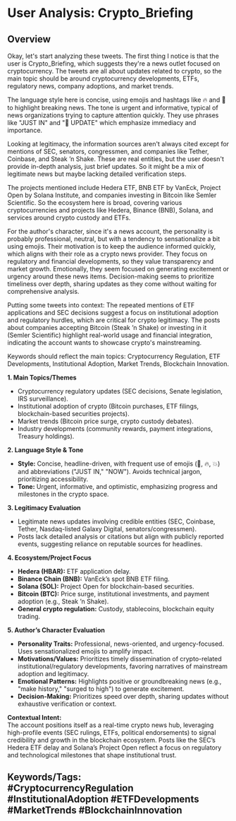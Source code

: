 # User Analysis: Crypto_Briefing

## Overview

<think>
Okay, let's start analyzing these tweets. The first thing I notice is that the user is Crypto_Briefing, which suggests they're a news outlet focused on cryptocurrency. The tweets are all about updates related to crypto, so the main topic should be around cryptocurrency developments, ETFs, regulatory news, company adoptions, and market trends.

The language style here is concise, using emojis and hashtags like 🔥 and 🚨 to highlight breaking news. The tone is urgent and informative, typical of news organizations trying to capture attention quickly. They use phrases like "JUST IN" and "🚨 UPDATE" which emphasize immediacy and importance.

Looking at legitimacy, the information sources aren't always cited except for mentions of SEC, senators, congressmen, and companies like Tether, Coinbase, and Steak ’n Shake. These are real entities, but the user doesn't provide in-depth analysis, just brief updates. So it might be a mix of legitimate news but maybe lacking detailed verification steps.

The projects mentioned include Hedera ETF, BNB ETF by VanEck, Project Open by Solana Institute, and companies investing in Bitcoin like Semler Scientific. So the ecosystem here is broad, covering various cryptocurrencies and projects like Hedera, Binance (BNB), Solana, and services around crypto custody and ETFs.

For the author's character, since it's a news account, the personality is probably professional, neutral, but with a tendency to sensationalize a bit using emojis. Their motivation is to keep the audience informed quickly, which aligns with their role as a crypto news provider. They focus on regulatory and financial developments, so they value transparency and market growth. Emotionally, they seem focused on generating excitement or urgency around these news items. Decision-making seems to prioritize timeliness over depth, sharing updates as they come without waiting for comprehensive analysis.

Putting some tweets into context: The repeated mentions of ETF applications and SEC decisions suggest a focus on institutional adoption and regulatory hurdles, which are critical for crypto legitimacy. The posts about companies accepting Bitcoin (Steak ’n Shake) or investing in it (Semler Scientific) highlight real-world usage and financial integration, indicating the account wants to showcase crypto's mainstreaming.

Keywords should reflect the main topics: Cryptocurrency Regulation, ETF Developments, Institutional Adoption, Market Trends, Blockchain Innovation.
</think>

**1. Main Topics/Themes**  
- Cryptocurrency regulatory updates (SEC decisions, Senate legislation, IRS surveillance).  
- Institutional adoption of crypto (Bitcoin purchases, ETF filings, blockchain-based securities projects).  
- Market trends (Bitcoin price surge, crypto custody debates).  
- Industry developments (community rewards, payment integrations, Treasury holdings).  

**2. Language Style & Tone**  
- **Style:** Concise, headline-driven, with frequent use of emojis (🚨, 🔥, 💥) and abbreviations ("JUST IN," "NOW"). Avoids technical jargon, prioritizing accessibility.  
- **Tone:** Urgent, informative, and optimistic, emphasizing progress and milestones in the crypto space.  

**3. Legitimacy Evaluation**  
- Legitimate news updates involving credible entities (SEC, Coinbase, Tether, Nasdaq-listed Galaxy Digital, senators/congressmen).  
- Posts lack detailed analysis or citations but align with publicly reported events, suggesting reliance on reputable sources for headlines.  

**4. Ecosystem/Project Focus**  
- **Hedera (HBAR):** ETF application delay.  
- **Binance Chain (BNB):** VanEck’s spot BNB ETF filing.  
- **Solana (SOL):** Project Open for blockchain-based securities.  
- **Bitcoin (BTC):** Price surge, institutional investments, and payment adoption (e.g., Steak ’n Shake).  
- **General crypto regulation:** Custody, stablecoins, blockchain equity trading.  

**5. Author’s Character Evaluation**  
- **Personality Traits:** Professional, news-oriented, and urgency-focused. Uses sensationalized emojis to amplify impact.  
- **Motivations/Values:** Prioritizes timely dissemination of crypto-related institutional/regulatory developments, favoring narratives of mainstream adoption and legitimacy.  
- **Emotional Patterns:** Highlights positive or groundbreaking news (e.g., "make history," "surged to high") to generate excitement.  
- **Decision-Making:** Prioritizes speed over depth, sharing updates without exhaustive verification or context.  

**Contextual Intent:**  
The account positions itself as a real-time crypto news hub, leveraging high-profile events (SEC rulings, ETFs, political endorsements) to signal credibility and growth in the blockchain ecosystem. Posts like the SEC’s Hedera ETF delay and Solana’s Project Open reflect a focus on regulatory and technological milestones that shape institutional trust.  

**Keywords/Tags:**  
#CryptocurrencyRegulation #InstitutionalAdoption #ETFDevelopments #MarketTrends #BlockchainInnovation
---

